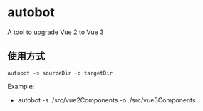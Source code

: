 # autobot

A tool to upgrade Vue 2 to Vue 3

## 使用方式

```
autobot -s sourceDir -o targetDir
```

Example:

- autobot -s ./src/vue2Components -o ./src/vue3Components
